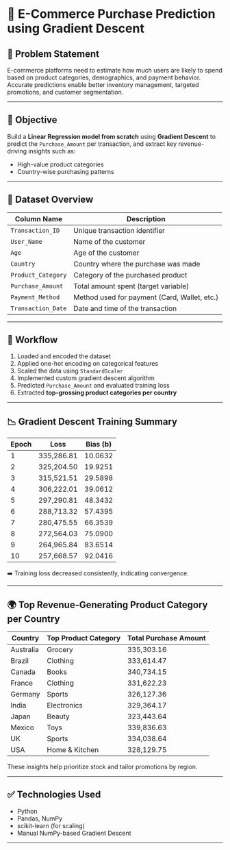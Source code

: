 # 🧮 E-Commerce Purchase Prediction using Gradient Descent

## 📌 Problem Statement

E-commerce platforms need to estimate how much users are likely to spend based on product categories, demographics, and payment behavior. Accurate predictions enable better inventory management, targeted promotions, and customer segmentation.

---

## 🎯 Objective

Build a **Linear Regression model from scratch** using **Gradient Descent** to predict the `Purchase_Amount` per transaction, and extract key revenue-driving insights such as:

- High-value product categories
- Country-wise purchasing patterns

---

## 📂 Dataset Overview

| Column Name        | Description                                      |
|--------------------|--------------------------------------------------|
| `Transaction_ID`   | Unique transaction identifier                    |
| `User_Name`        | Name of the customer                             |
| `Age`              | Age of the customer                              |
| `Country`          | Country where the purchase was made              |
| `Product_Category` | Category of the purchased product                |
| `Purchase_Amount`  | Total amount spent (target variable)             |
| `Payment_Method`   | Method used for payment (Card, Wallet, etc.)     |
| `Transaction_Date` | Date and time of the transaction                 |

---

## 🧪 Workflow

1. Loaded and encoded the dataset
2. Applied one-hot encoding on categorical features
3. Scaled the data using `StandardScaler`
4. Implemented custom gradient descent algorithm
5. Predicted `Purchase_Amount` and evaluated training loss
6. Extracted **top-grossing product categories per country**

---

## 📉 Gradient Descent Training Summary

| Epoch | Loss      | Bias (b) |
|-------|-----------|----------|
| 1     | 335,286.81 | 10.0632  |
| 2     | 325,204.50 | 19.9251  |
| 3     | 315,521.51 | 29.5898  |
| 4     | 306,222.01 | 39.0612  |
| 5     | 297,290.81 | 48.3432  |
| 6     | 288,713.32 | 57.4395  |
| 7     | 280,475.55 | 66.3539  |
| 8     | 272,564.03 | 75.0900  |
| 9     | 264,965.84 | 83.6514  |
| 10    | 257,668.57 | 92.0416  |

➡️ Training loss decreased consistently, indicating convergence.

---

## 🌍 Top Revenue-Generating Product Category per Country

| Country   | Top Product Category | Total Purchase Amount |
|-----------|----------------------|------------------------|
| Australia | Grocery              | 335,303.16             |
| Brazil    | Clothing             | 333,614.47             |
| Canada    | Books                | 340,734.15             |
| France    | Clothing             | 331,622.23             |
| Germany   | Sports               | 326,127.36             |
| India     | Electronics          | 329,364.17             |
| Japan     | Beauty               | 323,443.64             |
| Mexico    | Toys                 | 339,836.63             |
| UK        | Sports               | 334,038.64             |
| USA       | Home & Kitchen       | 328,129.75             |

These insights help prioritize stock and tailor promotions by region.

---

## ✅ Technologies Used

- Python
- Pandas, NumPy
- scikit-learn (for scaling)
- Manual NumPy-based Gradient Descent

---


